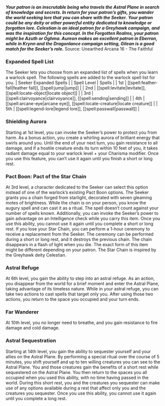 ***Your patron is an inscrutable being who travels the Astral Plane in search of knowledge and secrets. In return for your patron’s gifts, you wander the world seeking lore that you can share with the Seeker.***
***Your patron could be any deity or other powerful entity dedicated to knowledge or forgotten lore. Celestian is an ideal patron for a Greyhawk campaign, and was the inspiration for this concept. In the Forgotten Realms, your patron might be Azuth or Oghma. Aureon makes an excellent patron in Eberron, while in Krynn and the Dragonlance campaign setting, Gilean is a good match for the Seeker’s role.***
Source: Unearthed Arcana 16 - The Faithful
### Expanded Spell List
The Seeker lets you choose from an expanded list of spells when you learn a warlock spell. The following spells are added to the warlock spell list for you.
| Seeker Expanded Spells |
| Spell Level | Spells |
| 1st | [[spell:feather-fall|feather fall]], [[spell:jump|jump]] |
| 2nd | [[spell:levitate|levitate]], [[spell:locate-object|locate object]] |
| 3rd | [[spell:clairvoyance|clairvoyance]], [[spell:sending|sending]] |
| 4th | [[spell:arcane-eye|arcane eye]], [[spell:locate-creature|locate creature]] |
| 5th | [[spell:legend-lore|legend lore]], [[spell:passwall|passwall]] |
### Shielding Aurora
Starting at 1st level, you can invoke the Seeker’s power to protect you from harm. As a bonus action, you create a whirling aurora of brilliant energy that swirls around you. Until the end of your next turn, you gain resistance to all damage, and if a hostile creature ends its turn within 10 feet of you, it takes radiant damage equal to your warlock level + your Charisma modifier.
Once you use this feature, you can’t use it again until you finish a short or long rest.
### Pact Boon: Pact of the Star Chain
At 3rd level, a character dedicated to the Seeker can select this option instead of one of the warlock’s existing Pact Boon options.
The Seeker grants you a chain forged from starlight, decorated with seven gleaming motes of brightness. While the chain is on your person, you know the augury spell and can cast it as a ritual. The spell doesn’t count against your number of spells known.
Additionally, you can invoke the Seeker’s power to gain advantage on an Intelligence check while you carry this item. Once you use this ability, you cannot use it again until you complete a short or long rest.
If you lose your Star Chain, you can perform a 1-hour ceremony to receive a replacement from the Seeker. The ceremony can be performed during a short or long rest, and it destroys the previous chain. The chain disappears in a flash of light when you die.
The exact form of this item might be different depending on your patron. The Star Chain is inspired by the Greyhawk deity Celestian.
### Astral Refuge
At 6th level, you gain the ability to step into an astral refuge. As an action, you disappear from the world for a brief moment and enter the Astral Plane, taking advantage of its timeless nature. While in your astral refuge, you can take two actions to cast spells that target only you. After using those two actions, you return to the space you occupied and your turn ends.
### Far Wanderer
At 10th level, you no longer need to breathe, and you gain resistance to fire damage and cold damage.
### Astral Sequestration
Starting at 14th level, you gain the ability to sequester yourself and your allies on the Astral Plane.
By performing a special ritual over the course of 5 minutes, you shift yourself and up to ten willing creatures you can see to the Astral Plane. You and those creatures gain the benefits of a short rest while sequestered on the Astral Plane. You then return to the spaces you all occupied when you used this ability, with no time having passed in the world.
During this short rest, you and the creatures you sequester can make use of any options available during a rest that affect only you and the creatures you sequester.
Once you use this ability, you cannot use it again until you complete a long rest.